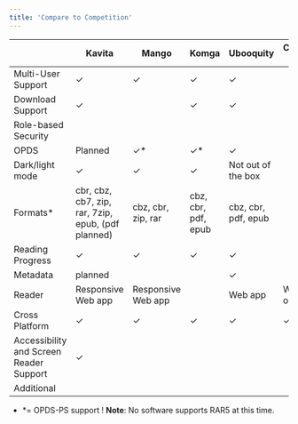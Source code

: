 ```yaml
---
title: 'Compare to Competition'
---
```


| | Kavita | Mango | Komga | Ubooquity | Calibre-web |
|  ------ | ------ | ------ | ------ | ------ | ------ |
| Multi-User Support | ✓ | ✓ | ✓ | ✓ | |
| Download Support |✓ | | ✓|✓ | |
| Role-based Security| | | | |
| OPDS  | Planned | ✓* | ✓* | ✓ | |
| Dark/light mode | ✓ | ✓ | ✓ | Not out of the box| |
| Formats* | cbr, cbz, cb7, zip, rar, 7zip, epub, (pdf planned) | cbz, cbr, zip, rar | cbz, cbr, pdf, epub | cbz, cbr, pdf, epub | |
| Reading Progress | ✓ | ✓ | ✓ | ✓ | |
| Metadata | planned |  | |✓ | |
| Reader| Responsive Web app | Responsive Web app | | Web app | Web only |
| Cross Platform | ✓ | ✓ | ✓ | ✓ |✓ |
| Accessibility and Screen Reader Support | ✓| | | | |
| Additional | | | | | |

* *= OPDS-PS support
! **Note**: No software supports RAR5 at this time.